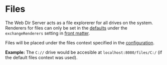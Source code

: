 # Files

The Web Dir Server acts as a file explorerer for all drives on the system. Renderers for files can only be set in the [defaults](/webdir/generator/defaults#file-defaults) under the `exchangeRenderers` setting in [front matter](/webdir/generator/front-matter).

Files will be placed under the files context specified in the [configuration](/webdir/server).

**Example:** The `C://` drive would be accesible at `localhost:8080/files/C:/` (if the default files context was used).